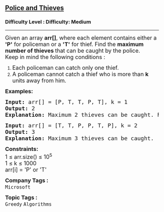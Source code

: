 <h2><a href="https://www.geeksforgeeks.org/problems/police-and-thieves--141631/1">Police and Thieves</a></h2><h3>Difficulty Level : Difficulty: Medium</h3><hr><div class="problems_problem_content__Xm_eO"><p><span style="font-size: 18px;">Given an array <strong>arr[]</strong>, where each element contains either a <strong>'P'</strong> for policeman or a <strong>'T'</strong> for thief. Find the <strong>maximum number of thieves </strong>that can be caught by the police.&nbsp;<br>Keep in mind the following conditions :</span></p>
<ol>
<li><span style="font-size: 18px;">Each policeman can catch only one thief.</span></li>
<li><span style="font-size: 18px;">A policeman cannot catch a thief who is more than <strong>k</strong> units away from him.</span></li>
</ol>
<p><strong><span style="font-size: 18px;">Examples:</span></strong></p>
<pre><span style="font-size: 18px;"><strong>Input: </strong>arr[] = [P, T, T, P, T], k = 1
<strong>Output:</strong> 2
<strong>Explanation:</strong> Maximum 2 thieves can be caught. First policeman catches first thief and second police man can catch either second or third thief.</span></pre>
<pre><span style="font-size: 18px;"><strong>Input: </strong>arr[] = [T, T, P, P, T, P], k = 2
<strong>Output:</strong> 3
<strong>Explanation: </strong>Maximum 3 thieves can be caught.</span></pre>
<p><span style="font-size: 18px;"><strong>Constraints:</strong><br>1 ≤ arr.size() ≤ 10<sup>5</sup><br>1 ≤ k ≤ 1000<br>arr[i] = 'P' or 'T'</span></p></div><p><span style=font-size:18px><strong>Company Tags : </strong><br><code>Microsoft</code>&nbsp;<br><p><span style=font-size:18px><strong>Topic Tags : </strong><br><code>Greedy</code>&nbsp;<code>Algorithms</code>&nbsp;